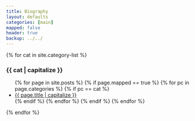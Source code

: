```yaml
---
title: Biography 
layout: defaults
categories: [main]
mapped: false
header: true
backup: ../../
---
```


{% for cat in site.category-list %}
### {{ cat | capitalize }}
<ul>
{% for page in site.posts %}
{% if page.mapped == true %}
{% for pc in page.categories %}
{% if pc == cat %}
<li><a href="{{ page.url }}">{{ page.title | capitalize }}</a></li>
{% endif %}   <!-- cat-match-p -->
{% endfor %}  <!-- page-category -->
{% endif %}   <!-- resource-p -->
{% endfor %} <!-- page -->
</ul>
{% endfor %}  <!-- cat -->
